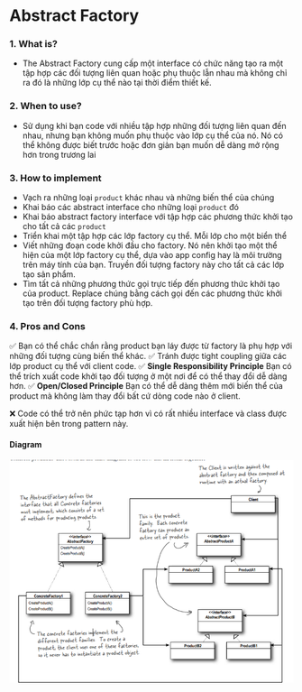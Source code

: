 # Abstract Factory 
### 1. What is?
- The Abstract Factory cung cấp một interface có chức năng tạo ra một tập hợp các đối tượng liên quan hoặc phụ thuộc lẫn nhau mà không chỉ ra đó là những lớp cụ thể nào tại thời điểm thiết kế.
### 2. When to use?
- Sử dụng khi bạn code với nhiều tập hợp những đối tượng liên quan đến nhau, nhưng bạn không muốn phụ thuộc vào lớp cụ thể của nó. Nó có thể không được biết trước hoặc đơn giản bạn muốn dễ dàng mở rộng hơn trong trương lai
### 3. How to implement
- Vạch ra những loại `product` khác nhau và những biến thể của chúng
- Khai báo các abstract interface cho những loại `product` đó
- Khai báo abstract factory interface với tập hợp các phương thức khởi tạo cho tất cả các `product`
- Triển khai một tập hợp các lớp factory cụ thể. Mỗi lớp cho một biển thể
- Viết những đoạn code khởi đầu cho factory. Nó nên khởi tạo một thể hiện của một lớp factory cụ thể, dựa vào app config hay là môi trường trên máy tính của bạn. Truyền đối tượng factory này cho tất cả các lớp tạo sản phẩm.
- Tìm tất cả những phương thức gọi trực tiếp đến phương thức khởi tạo của product. Replace chúng bằng cách gọi đến các phương thức khởi tạo trên đối tượng factory phù hợp. 
### 4. Pros and Cons
:white_check_mark: Bạn có thể chắc chắn rằng product bạn láy được từ factory là phụ hợp với những đối tượng cùng biến thể khác.
:white_check_mark: Tránh được tight coupling giữa các lớp product cụ thể với client code.
:white_check_mark: **Single Responsibility Principle** Bạn có thể trích xuất code khởi tạo đối tượng ở một nơi để có thể thay đổi dễ dàng hơn.
:white_check_mark: **Open/Closed Principle** Bạn có thể dễ dàng thêm mới biến thể của product mà không làm thay đổi bất cứ dòng code nào ở client.

:x: Code có thể trở nên phức tạp hơn vì có rất nhiều interface và class được xuất hiện bên trong pattern này.

#### Diagram
![abstract factory diagram](https://github.com/duclongdev/Design-Patterns/blob/main/Creational%20Patterns/abstractFactory/abstracFactoryDiagram.png)

